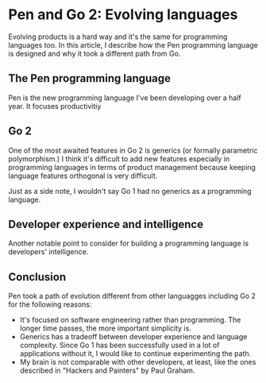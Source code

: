 # Pen and Go 2: Evolving languages

Evolving products is a hard way and it's the same for programming languages too. In this article, I describe how the Pen programming language is designed and why it took a different path from Go.

## The Pen programming language

Pen is the new programming language I've been developing over a half year. It focuses productivitiy

## Go 2

One of the most awaited features in Go 2 is generics (or formally parametric polymorphism.) I think it's difficult to add new features especially in programming languages in terms of product management because keeping language features orthogonal is very difficult.

Just as a side note, I wouldn't say Go 1 had no generics as a programming language.

## Developer experience and intelligence

Another notable point to consider for building a programming language is developers' intelligence.

## Conclusion

Pen took a path of evolution different from other languagges including Go 2 for the following reasons:

- It's focused on software engineering rather than programming. The longer time passes, the more important simplicity is.
- Generics has a tradeoff between developer experience and language complexity. Since Go 1 has been successfully used in a lot of applications without it, I would like to continue experimenting the path.
- My brain is not comparable with other developers, at least, like the ones described in "Hackers and Painters" by Paul Graham.
